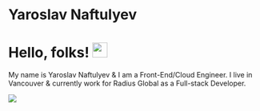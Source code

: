 # Yaroslav Naftulyev

# Hello, folks! <img src="https://raw.githubusercontent.com/MartinHeinz/MartinHeinz/master/wave.gif" width="30px">

My name is Yaroslav Naftulyev & I am a Front-End/Cloud Engineer. I live in Vancouver & currently work for Radius Global as a Full-stack Developer.


<img align="center" src="https://github-readme-stats.vercel.app/api/<CARD_TYPE>/?username=<USERNAME>&theme=<THEME_NAME>" />
